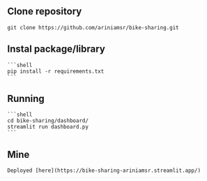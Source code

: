 ## Clone repository

   ```shell
   git clone https://github.com/ariniamsr/bike-sharing.git
   ```

## Instal package/library

    ```shell
    pip install -r requirements.txt
    ```

## Running

    ```shell
    cd bike-sharing/dashboard/
    streamlit run dashboard.py
    ```

## Mine
    Deployed [here](https://bike-sharing-ariniamsr.streamlit.app/)
